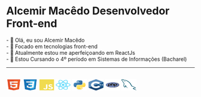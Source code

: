 <h1>Alcemir Macêdo Desenvolvedor Front-end</h1>
- 👋 Olá, eu sou Alcemir Macêdo<br/>
- 👀 Focado em tecnologias front-end<br/>
- 🌱 Atualmente estou me aperfeiçoando em ReactJs<br/>
- 📜 Estou Cursando o 4º período em Sistemas de Informações (Bacharel)<br/>
<hr>

<div style="display: inline_block"><br>  
  <img alt="HTML" height="30" width="40" src="https://raw.githubusercontent.com/devicons/devicon/master/icons/html5/html5-original.svg">
  <img alt="CSS" height="30" width="40" src="https://raw.githubusercontent.com/devicons/devicon/master/icons/css3/css3-original.svg">
  <img alt="Js" height="30" width="40" src="https://raw.githubusercontent.com/devicons/devicon/master/icons/javascript/javascript-plain.svg">
  <img alt="React" height="30" width="40" src="https://raw.githubusercontent.com/devicons/devicon/master/icons/react/react-original.svg">
  <img alt="Python" height="30" width="40" src="https://raw.githubusercontent.com/devicons/devicon/master/icons/python/python-original.svg">
  <img alt="C#" height="30" width="40" src="https://github.com/AlcemirMacedo/AlcemirMacedo/blob/main/c.svg">
  <img alt="PHP" height="30" width="40" src="https://github.com/AlcemirMacedo/AlcemirMacedo/blob/main/php.svg">
  <img alt="Mysql" height="30" width="40" src="https://github.com/AlcemirMacedo/AlcemirMacedo/blob/main/mysql-6.svg">
</div>
  
  
